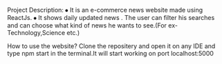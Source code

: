 
Project Description:
⦁	It is an e-commerce news website made using ReactJs.
⦁	It shows daily updated news . The user can filter his searches and can choose what kind of news he wants to see.(For ex- Technology,Science etc.)
 
 How to use the website?
 Clone the repositery and open it on any IDE and type npm start in the terminal.It will start working on port localhost:5000
 
 
